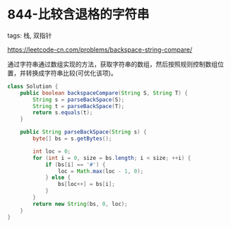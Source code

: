 # 844-比较含退格的字符串

tags: 栈, 双指针

https://leetcode-cn.com/problems/backspace-string-compare/


通过字符串通过数组实现的方法，获取字符串的数组，然后按照规则控制数组位置，并转换成字符串比较(可优化该项)。

```java
class Solution {
    public boolean backspaceCompare(String S, String T) {
        String s = parseBackSpace(S);
        String t = parseBackSpace(T);
        return s.equals(t);
    }

    public String parseBackSpace(String s) {
        byte[] bs = s.getBytes();

        int loc = 0;
        for (int i = 0, size = bs.length; i < size; ++i) {
            if (bs[i] == '#') {
                loc = Math.max(loc - 1, 0);
            } else {
                bs[loc++] = bs[i];
            }
        }
        return new String(bs, 0, loc);
    }
}
```